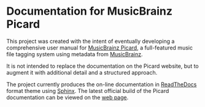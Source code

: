 # Documentation for MusicBrainz Picard

This project was created with the intent of eventually developing a comprehensive
user manual for [MusicBrainz Picard](https://picard.musicbrainz.org), a full-featured
music file tagging system using metadata from [MusicBrainz](https://musicbrainz.org).

It is not intended to replace the documentation on the Picard website, but to augment
it with additional detail and a structured approach.

The project currently produces the on-line documentation in [ReadTheDocs](https://readthedocs.org)
format theme using [Sphinx](https://www.sphinx-doc.org/).  The latest official build
of the Picard documentation can be viewed on the [web page](https://htmlpreview.github.com/?https://github.com/rdswift/picard-docs/blob/master/docs/index.html).
